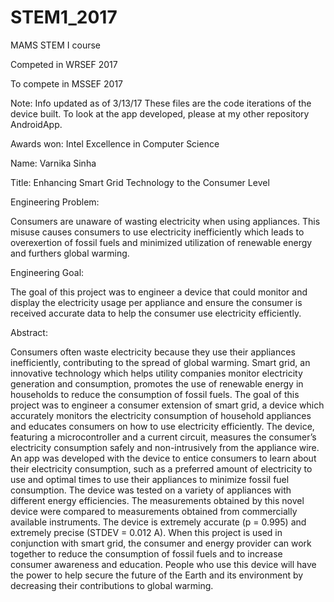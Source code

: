 # STEM1_2017
MAMS STEM I course

Competed in WRSEF 2017

To compete in MSSEF 2017

Note: Info updated as of 3/13/17
These files are the code iterations of the device built. To look at the app developed, please at my other repository AndroidApp.

Awards won:
Intel Excellence in Computer Science

Name: Varnika Sinha

Title: Enhancing Smart Grid Technology to the Consumer Level

Engineering Problem:

Consumers are unaware of wasting electricity when using appliances. This misuse causes consumers to use electricity inefficiently which leads to overexertion of fossil fuels and minimized utilization of renewable energy and furthers global warming.

Engineering Goal:

The goal of this project was to engineer a device that could monitor and display the electricity usage per appliance and ensure the consumer is received accurate data to help the consumer use electricity efficiently.

Abstract:

Consumers often waste electricity because they use their appliances inefficiently, contributing to the spread of global warming. Smart grid, an innovative technology which helps utility companies monitor electricity generation and consumption, promotes the use of renewable energy in households to reduce the consumption of fossil fuels. The goal of this project was to engineer a consumer extension of smart grid, a device which accurately monitors the electricity consumption of household appliances and educates consumers on how to use electricity efficiently. The device, featuring a microcontroller and a current circuit, measures the consumer’s electricity consumption safely and non-intrusively from the appliance wire. An app was developed with the device to entice consumers to learn about their electricity consumption, such as a preferred amount of electricity to use and optimal times to use their appliances to minimize fossil fuel consumption. The device was tested on a variety of appliances with different energy efficiencies. The measurements obtained by this novel device were compared to measurements obtained from commercially available instruments. The device is extremely accurate (p = 0.995) and extremely precise (STDEV = 0.012 A). When this project is used in conjunction with smart grid, the consumer and energy provider can work together to reduce the consumption of fossil fuels and to increase consumer awareness and education. People who use this device will have the power to help secure the future of the Earth and its environment by decreasing their contributions to global warming.
